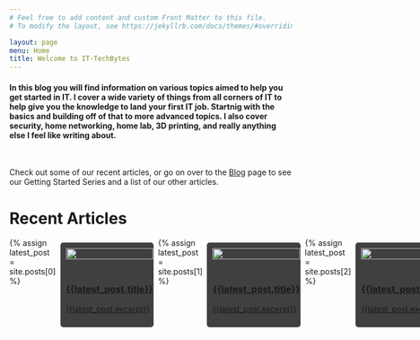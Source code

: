 ```yaml
---
# Feel free to add content and custom Front Matter to this file.
# To modify the layout, see https://jekyllrb.com/docs/themes/#overriding-theme-defaults

layout: page
menu: Home
title: Welcome to IT-TechBytes
---
```


#### In this blog you will find information on various topics aimed to help you get started in IT. I cover a wide variety of things from all corners of IT to help give you the knowledge to land your first IT job. Startnig with the basics and building off of that to more advanced topics. I also cover security, home networking, home lab, 3D printing, and really anything else I feel like writing about.

<br/>

Check out some of our recent articles, or go on over to the [Blog](http://it-techbytes.com/blog) page to see our Getting Started Series and a list of our other articles.


# Recent Articles
<style>
.body {
  display: flex;
  flex-direction: row;

}


.card {
  /* Add shadows to create the "card" effect */
  box-shadow: 0 4px 8px 0 rgba(245, 245, 245, 0.2);
  background-color: rgb(64, 64, 64);
  border-radius: 5px;
  transition: 0.3s;
  display: flex;
  flex-flow: row wrap;
  flex-direction: column ;
  text-align: left;
  align-items: left;
  width: 33%;
  margin: 8px;


}

/* On mouse-over, add a deeper shadow */
.card:hover {
  box-shadow: 0 8px 16px 0 rgba(0,0,0,0.2);
}

/* Add some padding inside the card container */
.container {
  padding: 10px 10px;

}

.blah {
  padding: 10px;
  object-fit: cover;
  

}

</style>




<div class="body">
  {% assign latest_post = site.posts[0] %}
  <a href="{{site.baseurl}}{{latest_post.url}}" class="card">
    <div class="blah"><img src= "{{latest_post.picture}}" style="width:100%"></div>
    <div class="container">
      <h3><b>{{latest_post.title}}</b></h3>
      <p>{{latest_post.excerpt}}</p>
    </div>
  </a>
  {% assign latest_post = site.posts[1] %}
  <a href="{{site.baseurl}}{{latest_post.url}}" class="card">
    <div class="blah"><img src="{{latest_post.picture}}" style="width:100%"></div>
    <div class="container">
      <h3><b>{{latest_post.title}}</b></h3>
      <p>{{latest_post.excerpt}}</p>
    </div>
  </a>
  {% assign latest_post = site.posts[2] %}
  <a href="{{site.baseurl}}{{latest_post.url}}" class="card">
    <div class="blah"><img src="{{latest_post.picture}}" style="width:100%"></div>
    <div class="container">
      <h3><b>{{latest_post.title}}</b></h3>
      <p>{{latest_post.excerpt}}</p>
    </div>
  </a>
</div>